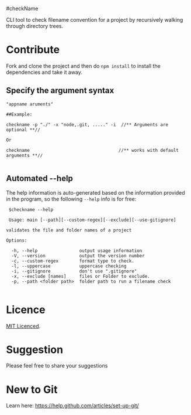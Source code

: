 #checkName 

CLI tool to check filename convention for a project by recursively walking through directory trees.

# Contribute

Fork and clone the project and then do `npm install` to install the dependencies and take it away.

## Specify the argument syntax

```
"appname aruments"

##Example:

checkname -p "./" -x "node,.git, ....." -i  //** Arguments are optional **//

Or

checkname                                  //** works with default arguments **//


```

## Automated --help

 The help information is auto-generated based on the information provided in the program, so the following `--help` info is for free:

```  
 $checkname --help
 
 Usage: main [--path][--custom-regex][--exclude][--use-gitignore]

validates the file and folder names of a project

Options:

  -h, --help                output usage information
  -V, --version             output the version number
  -c, --custom-regex        format type to check.
  -l, --uppercase           uppercase checking
  -i, --gitignore           don't use ".gitignore"
  -x, --exclude [names]     files or Folder to exclude.
  -p, --path <folder path>  folder path to run a filename check
  
```

# Licence

[MIT Licenced](./LICENCE).

# Suggestion

Please feel free to share your suggestions

# New to Git

Learn here: https://help.github.com/articles/set-up-git/
